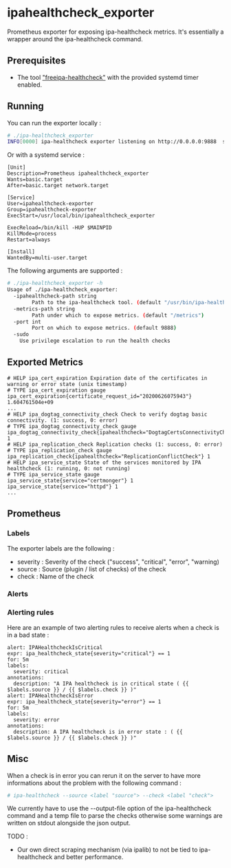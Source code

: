 # ipahealthcheck_exporter

Prometheus exporter for exposing ipa-healthcheck metrics. It's essentially a wrapper around the ipa-healthcheck command.


## Prerequisites

 * The tool ["freeipa-healthcheck"](https://github.com/freeipa/freeipa-healthcheck) with the provided systemd timer enabled.

## Running

You can run the exporter locally :

```sh
# ./ipa-healthcheck_exporter 
INFO[0000] ipa-healthcheck exporter listening on http://0.0.0.0:9888  source="ipahealthcheck_exporter.go:139"
```

Or with a systemd service :

```
[Unit]
Description=Prometheus ipahealthcheck_exporter
Wants=basic.target
After=basic.target network.target

[Service]
User=ipahealthcheck-exporter
Group=ipahealthcheck-exporter
ExecStart=/usr/local/bin/ipahealthcheck_exporter

ExecReload=/bin/kill -HUP $MAINPID
KillMode=process
Restart=always

[Install]
WantedBy=multi-user.target
```

The following arguments are supported :

```sh
# ./ipa-healthcheck_exporter -h
Usage of ./ipa-healthcheck_exporter:
  -ipahealthcheck-path string
    	Path to the ipa-healthcheck tool. (default "/usr/bin/ipa-healthcheck")
  -metrics-path string
    	Path under which to expose metrics. (default "/metrics")
  -port int
    	Port on which to expose metrics. (default 9888)
  -sudo
	Use privilege escalation to run the health checks
```

## Exported Metrics

```
# HELP ipa_cert_expiration Expiration date of the certificates in warning or error state (unix timestamp)
# TYPE ipa_cert_expiration gauge
ipa_cert_expiration{certificate_request_id="20200626075943"} 1.604761504e+09
...
# HELP ipa_dogtag_connectivity_check Check to verify dogtag basic connectivity. (1: success, 0: error)
# TYPE ipa_dogtag_connectivity_check gauge
ipa_dogtag_connectivity_check{ipahealthcheck="DogtagCertsConnectivityCheck"} 1
# HELP ipa_replication_check Replication checks (1: success, 0: error)
# TYPE ipa_replication_check gauge
ipa_replication_check{ipahealthcheck="ReplicationConflictCheck"} 1
# HELP ipa_service_state State of the services monitored by IPA healthcheck (1: running, 0: not running)
# TYPE ipa_service_state gauge
ipa_service_state{service="certmonger"} 1
ipa_service_state{service="httpd"} 1
...
```

## Prometheus

### Labels

The exporter labels are the following :
 * severity : Severity of the check ("success", "critical", "error", "warning)
 * source : Source (plugin / list of checks) of the check
 * check : Name of the check

### Alerts

### Alerting rules

Here are an example of two alerting rules to receive alerts when a check is in a bad state :

```
alert: IPAHealthcheckIsCritical
expr: ipa_healthcheck_state{severity="critical"} == 1
for: 5m
labels:
  severity: critical
annotations:
  description: "A IPA healthcheck is in critical state ( {{ $labels.source }} / {{ $labels.check }} )"
alert: IPAHealthcheckIsError
expr: ipa_healthcheck_state{severity="error"} == 1
for: 5m
labels:
  severity: error
annotations:
  description: A IPA healthcheck is in error state : ( {{ $labels.source }} / {{ $labels.check }} )" 
```

## Misc

When a check is in error you can rerun it on the server to have more informations about the problem with the following command :

```sh
# ipa-healthcheck --source <label "source"> --check <label "check">
```

We currently have to use the --output-file option of the ipa-healthcheck command and a temp file to parse the checks otherwise some warnings are written on stdout alongside the json output.

TODO :
 * Our own direct scraping mechanism (via ipalib) to not be tied to ipa-healthcheck and better performance.
